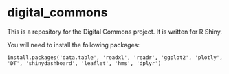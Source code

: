 # digital_commons

This is a repository for the Digital Commons project. It is written for R Shiny.

You will need to install the following packages:

`install.packages('data.table', 'readxl', 'readr', 'ggplot2', 'plotly', 'DT', 'shinydashboard', 'leaflet', 'hms', 'dplyr')`